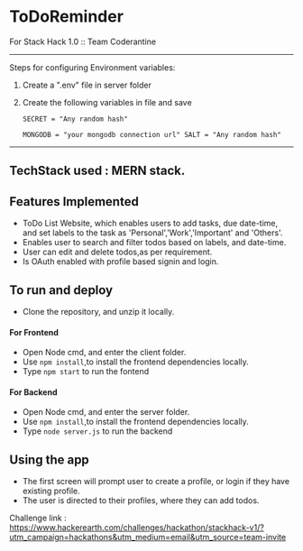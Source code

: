 # ToDoReminder
For Stack Hack 1.0 :: Team Coderantine

<hr/>

Steps for configuring Environment variables:

1. Create a ".env" file in server folder
2. Create the following variables in file and save

    <code>SECRET = "Any random hash"  
    MONGODB = "your mongodb connection url"
    SALT = "Any random hash" </code>

<hr/>

## TechStack used : MERN stack.

## Features Implemented

* ToDo List Website, which enables users to add tasks, due date-time, and set labels to the task as 'Personal','Work','Important' and 'Others'.
* Enables user to search and filter todos based on labels, and date-time.
* User can edit and delete todos,as per requirement.
* Is OAuth enabled with profile based signin and login.

## To run and deploy

* Clone the repository, and unzip it locally.
#### For Frontend
* Open Node cmd, and enter the client folder.
* Use <code>npm install</code>,to install the frontend dependencies locally.
* Type <code>npm start</code> to run the fontend

#### For Backend

* Open Node cmd, and enter the server folder.
* Use <code>npm install</code>,to install the frontend dependencies locally.
* Type <code>node server.js</code> to run the backend

## Using the app

* The first screen will prompt user to create a profile, or login if they have existing profile.
* The user is directed to their profiles, where they can add todos.

Challenge link : https://www.hackerearth.com/challenges/hackathon/stackhack-v1/?utm_campaign=hackathons&utm_medium=email&utm_source=team-invite

